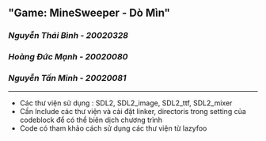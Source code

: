## "Game: MineSweeper - Dò Mìn" 
### *Nguyễn Thái Bình - 20020328*
### *Hoàng Đức Mạnh - 20020080*
### *Nguyễn Tấn Minh - 20020081*
***
* Các thư viện sử dụng : SDL2, SDL2_image, SDL2_ttf, SDL2_mixer
* Cần Include các thư viện và cài đặt linker, directoris trong setting của codeblock để có thể biên dịch chương trình
* Code có tham khảo cách sử dụng các thư viện từ lazyfoo
